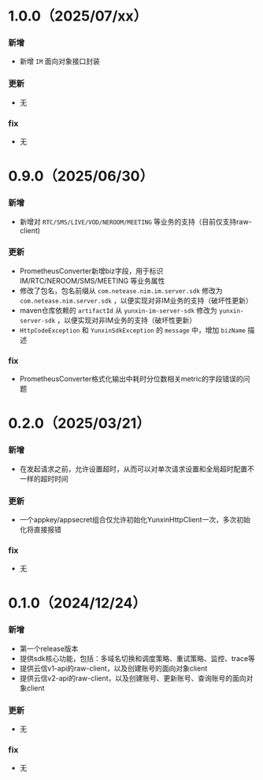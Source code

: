 
# 1.0.0（2025/07/xx）
### 新增
* 新增 `IM` 面向对象接口封装

### 更新
* 无

### fix
* 无


# 0.9.0（2025/06/30）
### 新增
* 新增对 `RTC/SMS/LIVE/VOD/NEROOM/MEETING` 等业务的支持（目前仅支持raw-client)

### 更新
* PrometheusConverter新增biz字段，用于标识 IM/RTC/NEROOM/SMS/MEETING 等业务属性
* 修改了包名，包名前缀从 `com.netease.nim.im.server.sdk` 修改为 `com.netease.nim.server.sdk` ，以便实现对非IM业务的支持（破坏性更新）
* maven仓库依赖的 `artifactId` 从 `yunxin-im-server-sdk` 修改为 `yunxin-server-sdk` ，以便实现对非IM业务的支持（破坏性更新）
* `HttpCodeException` 和 `YunxinSdkException` 的 `message` 中，增加 `bizName` 描述

### fix
* PrometheusConverter格式化输出中耗时分位数相关metric的字段错误的问题


# 0.2.0（2025/03/21）
### 新增
* 在发起请求之前，允许设置超时，从而可以对单次请求设置和全局超时配置不一样的超时时间

### 更新
* 一个appkey/appsecret组合仅允许初始化YunxinHttpClient一次，多次初始化将直接报错

### fix
* 无


# 0.1.0（2024/12/24）
### 新增
* 第一个release版本
* 提供sdk核心功能，包括：多域名切换和调度策略、重试策略、监控、trace等
* 提供云信v1-api的raw-client，以及创建账号的面向对象client
* 提供云信v2-api的raw-client，以及创建账号、更新账号、查询账号的面向对象client

### 更新
* 无

### fix
* 无